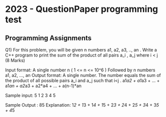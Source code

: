 # 2023 - QuestionPaper programming test

## Programming Assignments

Q1) For this problem, you will be given n numbers a1, a2, a3, .., an . Write a C++
program to print the sum of the product of all pairs a_i , a_j where i < j (8 Marks)

Input format:
A single number n ( 1 <= n <= 10^6 )
Followed by n numbers a1, a2, ..., an
Output format: A single number.
The number equals the sum of the product of all possible pairs a_i and a_j such that i<j .
a1*a2 + a1*a3 + ... + a1*an + a2*a3 + a2*a4 + ... + a(n-1)*an

Sample input:
5
1 2 3 4 5

Sample Output :
85
Explanation:
1*2 + 1*3 + 1*4 + 1*5 + 2*3 + 2*4 + 2*5 + 3*4 + 3*5 + 4*5